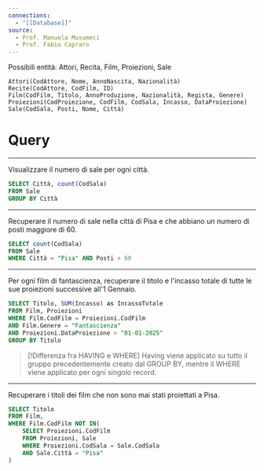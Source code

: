 ```yaml
---
connections:
  - "[[Database]]"
source:
  - Prof. Manuela Musumeci
  - Prof. Fabio Capraro
---
```

Possibili entità: Attori, Recita, Film, Proiezioni, Sale

```Modello-Logico
Attori(CodAttore, Nome, AnnoNascita, Nazionalità)
Recite(CodAttore, CodFilm, ID)
Film(CodFilm, Titolo, AnnoProduzione, Nazionalità, Regista, Genere)
Proiezioni(CodProiezione, CodFilm, CodSala, Incasso, DataProiezione)
Sale(CodSala, Posti, Nome, Città)
```



# Query
---

Visualizzare il numero di sale per ogni città.
```sql
SELECT Città, count(CodSala)
FROM Sale
GROUP BY Città
```

---

Recuperare il numero di sale nella città di Pisa e che abbiano un numero di posti maggiore di 60.
```sql
SELECT count(CodSala)
FROM Sale
WHERE Città = "Pisa" AND Posti > 60
```

---

Per ogni film di fantascienza, recuperare il titolo e l'incasso totale di tutte le sue proiezioni successive all'1 Gennaio.
```sql
SELECT Titolo, SUM(Incasso) as IncassoTotale
FROM Film, Proiezioni
WHERE Film.CodFilm = Proiezioni.CodFilm 
AND Film.Genere = "Fantascienza" 
AND Proiezioni.DataProiezione > "01-01-2025"
GROUP BY Titolo
```
>[!Differenza fra HAVING e WHERE]
>Having viene applicato su tutto il gruppo precedentemente creato dal GROUP BY,
>mentre il WHERE viene applicato per ogni singolo record.

---

Recuperare i titoli dei film che non sono mai stati proiettati a Pisa.
```sql
SELECT Titolo
FROM Film,
WHERE Film.CodFilm NOT IN(
	SELECT Proiezioni.CodFilm
	FROM Proiezioni, Sale
	WHERE Proiezioni.CodSala = Sale.CodSala
	AND Sale.Città = "Pisa" 
)
```
